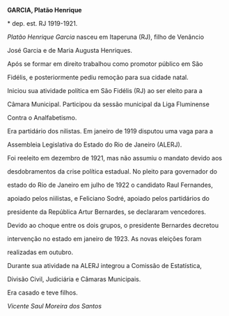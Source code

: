 **GARCIA, Platão Henrique**



\* dep. est. RJ 1919-1921.



*Platão Henrique Garcia* nasceu em Itaperuna (RJ), filho de Venâncio

José Garcia e de Maria Augusta Henriques.



Após se formar em direito trabalhou como promotor público em São

Fidélis, e posteriormente pediu remoção para sua cidade natal.



Iniciou sua atividade política em São Fidélis (RJ) ao ser eleito para a

Câmara Municipal. Participou da sessão municipal da Liga Fluminense

Contra o Analfabetismo.



Era partidário dos nilistas. Em janeiro de 1919 disputou uma vaga para a

Assembleia Legislativa do Estado do Rio de Janeiro (ALERJ).



Foi reeleito em dezembro de 1921, mas não assumiu o mandato devido aos

desdobramentos da crise política estadual. No pleito para governador do

estado do Rio de Janeiro em julho de 1922 o candidato Raul Fernandes,

apoiado pelos niilistas, e Feliciano Sodré, apoiado pelos partidários do

presidente da República Artur Bernardes, se declararam vencedores.

Devido ao choque entre os dois grupos, o presidente Bernardes decretou

intervenção no estado em janeiro de 1923. As novas eleições foram

realizadas em outubro.



Durante sua atividade na ALERJ integrou a Comissão de Estatística,

Divisão Civil, Judiciária e Câmaras Municipais.



Era casado e teve filhos.



*Vicente Saul Moreira dos Santos*



